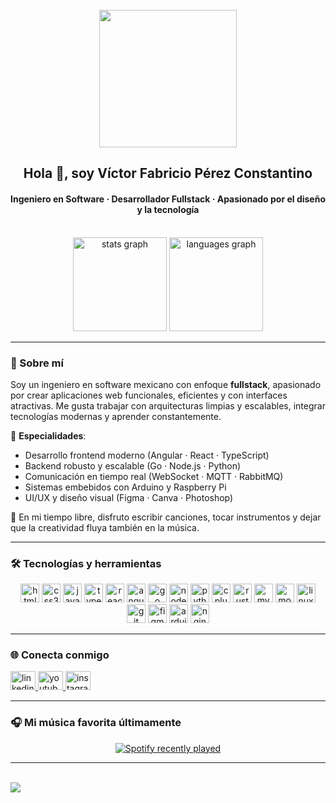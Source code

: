 <br clear="both">

<div align="center">
  <img height="220" src="https://avatars.githubusercontent.com/u/147129134?s=400&u=5e731fe108cecb0edd9872ab06edb23813e7fed2&v=4" />
</div>

<h2 align="center">Hola 👋, soy Víctor Fabricio Pérez Constantino</h2>
<h4 align="center">Ingeniero en Software · Desarrollador Fullstack · Apasionado por el diseño y la tecnología</h4>

<br clear="both">

<div align="center">
  <img src="https://github-readme-stats.vercel.app/api?username=FabricioPRZ&show_icons=true&theme=github_dark&locale=es&hide_border=false" height="150" alt="stats graph" />
  <img src="https://github-readme-stats.vercel.app/api/top-langs?username=FabricioPRZ&layout=compact&langs_count=7&theme=github_dark&hide_border=false" height="150" alt="languages graph" />
</div>

---

### 🙋 Sobre mí

Soy un ingeniero en software mexicano con enfoque **fullstack**, apasionado por crear aplicaciones web funcionales, eficientes y con interfaces atractivas. Me gusta trabajar con arquitecturas limpias y escalables, integrar tecnologías modernas y aprender constantemente.

🎯 **Especialidades**:
- Desarrollo frontend moderno (Angular · React · TypeScript)
- Backend robusto y escalable (Go · Node.js · Python)
- Comunicación en tiempo real (WebSocket · MQTT · RabbitMQ)
- Sistemas embebidos con Arduino y Raspberry Pi
- UI/UX y diseño visual (Figma · Canva · Photoshop)

🎵 En mi tiempo libre, disfruto escribir canciones, tocar instrumentos y dejar que la creatividad fluya también en la música.

---

### 🛠️ Tecnologías y herramientas

<div align="center">
  <img src="https://cdn.jsdelivr.net/gh/devicons/devicon/icons/html5/html5-original-wordmark.svg" height="30" alt="html5" />
  <img src="https://cdn.jsdelivr.net/gh/devicons/devicon/icons/css3/css3-original-wordmark.svg" height="30" alt="css3" />
  <img src="https://cdn.jsdelivr.net/gh/devicons/devicon/icons/javascript/javascript-plain.svg" height="30" alt="javascript" />
  <img src="https://cdn.jsdelivr.net/gh/devicons/devicon/icons/typescript/typescript-original.svg" height="30" alt="typescript" />
  <img src="https://cdn.jsdelivr.net/gh/devicons/devicon/icons/react/react-original-wordmark.svg" height="30" alt="react" />
  <img src="https://cdn.jsdelivr.net/gh/devicons/devicon/icons/angularjs/angularjs-original.svg" height="30" alt="angular" />
  <img src="https://cdn.jsdelivr.net/gh/devicons/devicon/icons/go/go-original-wordmark.svg" height="30" alt="go" />
  <img src="https://cdn.jsdelivr.net/gh/devicons/devicon/icons/nodejs/nodejs-original-wordmark.svg" height="30" alt="nodejs" />
  <img src="https://cdn.jsdelivr.net/gh/devicons/devicon/icons/python/python-original-wordmark.svg" height="30" alt="python" />
  <img src="https://cdn.jsdelivr.net/gh/devicons/devicon/icons/cplusplus/cplusplus-original.svg" height="30" alt="cplusplus" />
  <img src="https://cdn.jsdelivr.net/gh/devicons/devicon/icons/rust/rust-original.svg" height="30" alt="rust" />
  <img src="https://cdn.jsdelivr.net/gh/devicons/devicon/icons/mysql/mysql-original-wordmark.svg" height="30" alt="mysql" />
  <img src="https://cdn.jsdelivr.net/gh/devicons/devicon/icons/mongodb/mongodb-plain-wordmark.svg" height="30" alt="mongodb" />
  <img src="https://cdn.jsdelivr.net/gh/devicons/devicon/icons/linux/linux-original.svg" height="30" alt="linux" />
  <img src="https://cdn.jsdelivr.net/gh/devicons/devicon/icons/git/git-original-wordmark.svg" height="30" alt="git" />
  <img src="https://cdn.jsdelivr.net/gh/devicons/devicon/icons/figma/figma-original.svg" height="30" alt="figma" />
  <img src="https://cdn.jsdelivr.net/gh/devicons/devicon/icons/arduino/arduino-original-wordmark.svg" height="30" alt="arduino" />
  <img src="https://cdn.jsdelivr.net/gh/devicons/devicon/icons/nginx/nginx-original.svg" height="30" alt="nginx" />
</div>

---

### 🌐 Conecta conmigo

<div align="left">
  <a href="https://www.linkedin.com/in/victor-fabricio-perez-constantino-8727512b6/" target="_blank">
    <img src="https://raw.githubusercontent.com/maurodesouza/profile-readme-generator/master/src/assets/icons/social/linkedin/default.svg" width="40" height="30" alt="linkedin" />
  </a>
  <a href="https://www.youtube.com/@fabricioprz" target="_blank">
    <img src="https://raw.githubusercontent.com/maurodesouza/profile-readme-generator/master/src/assets/icons/social/youtube/default.svg" width="40" height="30" alt="youtube" />
  </a>
  <a href="https://www.instagram.com/fabricio_perez23/" target="_blank">
    <img src="https://raw.githubusercontent.com/maurodesouza/profile-readme-generator/master/src/assets/icons/social/instagram/default.svg" width="40" height="30" alt="instagram" />
  </a>
</div>

---

### 🎧 Mi música favorita últimamente

<div align="center">
  <a href="https://open.spotify.com/user/31k3e5yx5dp2uy36u7yeioxnp6qi">
    <img src="https://spotify-recently-played-readme.vercel.app/api?user=31k3e5yx5dp2uy36u7yeioxnp6qi&count=5&unique=false" alt="Spotify recently played" />
  </a>
</div>

---

<br clear="both">

<img align="left" src="https://visitor-badge.laobi.icu/badge?page_id=FabricioPRZ.FabricioPRZ&left_color=darkorange&right_color=darkorange&left_text=Views" />
